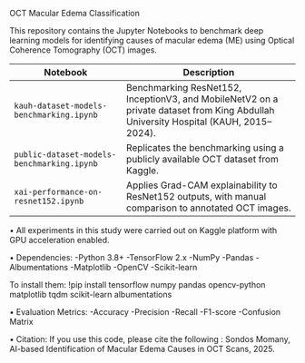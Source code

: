OCT Macular Edema Classification

This repository contains the Jupyter Notebooks to benchmark deep learning models for identifying causes of macular edema (ME) using Optical Coherence Tomography (OCT) images.

| Notebook | Description |
|----------|-------------|
| `kauh-dataset-models-benchmarking.ipynb` | Benchmarking ResNet152, InceptionV3, and MobileNetV2 on a private dataset from King Abdullah University Hospital (KAUH, 2015–2024). |
| `public-dataset-models-benchmarking.ipynb` | Replicates the benchmarking using a publicly available OCT dataset from Kaggle. |
| `xai-performance-on-resnet152.ipynb` | Applies Grad-CAM explainability to ResNet152 outputs, with manual comparison to annotated OCT images. |


• All experiments in this study were carried out on Kaggle platform with GPU acceleration enabled.

• Dependencies: 
-Python 3.8+
-TensorFlow 2.x
-NumPy
-Pandas
-Albumentations
-Matplotlib
-OpenCV
-Scikit-learn

To install them:
!pip install tensorflow numpy pandas opencv-python matplotlib tqdm scikit-learn albumentations

• Evaluation Metrics:
-Accuracy 
-Precision
-Recall 
-F1-score
-Confusion Matrix

• Citation:
If you use this code, please cite the following :
Sondos Momany, AI-based Identification of Macular Edema Causes in OCT Scans, 2025.